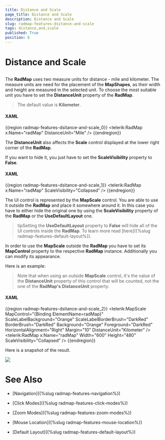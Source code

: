 ```yaml
---
title: Distance and Scale
page_title: Distance and Scale
description: Distance and Scale
slug: radmap-features-dsitance-and-scale
tags: distance,and,scale
published: True
position: 6
---
```


# Distance and Scale



## 

The __RadMap__ uses two measure units for distance - mile and kilometer. The measure units are need for the placement of the __MapShapes__, as their width and height are measured in the selected unit. To choose the most suitable unit you have to set the __DistanceUnit__ property of the __RadMap__.
        

>The default value is __Kilometer__.
          

#### __XAML__

{{region radmap-features-dsitance-and-scale_0}}
	<telerik:RadMap x:Name="radMap"
	                DistanceUnit="Mile" />
	{{endregion}}



The __DistanceUnit__ also affects the __Scale__ control displayed at the lower right corner of the __RadMap__.
        

If you want to hide it, you just have to set the __ScaleVisibility__ property to __False__.
        

#### __XAML__

{{region radmap-features-dsitance-and-scale_1}}
	<telerik:RadMap x:Name="radMap"
	                ScaleVisibility="Collapsed" />
	{{endregion}}



The UI control is represented by the __MapScale__ control. You are able to use it outside the __RadMap__ and place it somewhere around it. In this case you have to either hide the original one by using the __ScaleVisibility__ property of the __RadMap__ or the __UseDefaultLayout__ one.
        

>tipSetting the __UseDefaultLayout__ property to __False__ will hide all of the UI controls inside the __RadMap__. To learn more read [here]({%slug radmap-features-default-layout%}).
        

In order to use the __MapScale__ outside the __RadMap__ you have to set its __MapControl__ property to the respective __RadMap__ instance. Additionally you can modify its appearance. 

Here is an example:
        

>Note that when using an outside __MapScale__ control, it's the value of the __DistanceUnit__ property of this control that will be counted, not the one of the __RadMap's__ __DistanceUnit__ property.
          

#### __XAML__

{{region radmap-features-dsitance-and-scale_2}}
	<StackPanel>
	    <telerik:MapScale MapControl="{Binding ElementName=radMap}"
	                        ScaleLabelBackground="Orange"
	                        ScaleLabelBorderBrush="DarkRed"
	                        BorderBrush="DarkRed"
	                        Background="Orange"
	                        Foreground="DarkRed"
	                        HorizontalAlignment="Right"
	                        Margin="10"
	                        DistanceUnit="Kilometer" />
	    <telerik:RadMap x:Name="radMap"
	                    Width="600"
	                    Height="480"
	                    ScaleVisibility="Collapsed" />
	</StackPanel>
	{{endregion}}



Here is a snapshot of the result.

![](images/RadMap_Features_DistancAndScale_01.png)

# See Also

 * [Navigation]({%slug radmap-features-navigation%})

 * [Click Modes]({%slug radmap-features-click-modes%})

 * [Zoom Modes]({%slug radmap-features-zoom-modes%})

 * [Mouse Location]({%slug radmap-features-mouse-location%})

 * [Default Layout]({%slug radmap-features-default-layout%})
